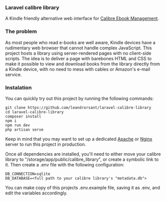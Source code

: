 ### Laravel calibre library
A Kindle friendly alternative web interface for [Calibre Ebook Management](https://calibre-ebook.com/).

### The problem
As most people who read e-books are well aware, Kindle devices have a rudimentary web browser that cannot handle complex JavaScript. This project hosts a library using server-rendered pages with no client-side scripts. The idea is to deliver a page with barebones HTML and CSS to make it possible to view and download books from the library directly from a Kindle device, with no need to mess with cables or Amazon's e-mail service.

### Instalation
You can quickly try out this project by running the following commands:
```
git clone https://github.com/leandrorsant/laravel-calibre-library
cd laravel-calibre-library
composer install
npm i
npm run dev
php artisan serve
```
Keep in mind that you may want to set up a dedicated [Apache](https://apache.org/) or [Nginx](https://nginx.org/en/) server to run this project in production.

Once all dependencies are installed, you'll need to either move your calibre library to "/storage/app/public/calibre_library", or create a symbolic link to it. Then create a .env file with the following configuration:
```
DB_CONNECTION=sqlite
DB_DATABASE=<full path to your calibre library's "metadata.db">
```
You can make copy of this projects .env.example file, saving it as .env, and edit the variables accordingly.
